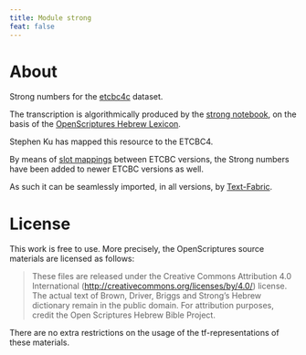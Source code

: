 ```yaml
---
title: Module strong
feat: false
---
```


# About

Strong numbers for the
[etcbc4c](/hebrew/etcbc4c/home)
dataset.

The transcription is algorithmically produced by the
[strong notebook](https://github.com/ETCBC/text-fabric/blob/master/Versions/strong.ipynb),
on the basis of the
[OpenScriptures Hebrew Lexicon](https://github.com/openscriptures/HebrewLexicon).

Stephen Ku has mapped this resource to the ETCBC4.

By means of
[slot mappings](https://github.com/ETCBC/text-fabric/blob/master/Versions/etcbc-versions.ipynb)
between ETCBC versions, the Strong numbers have been added to
newer ETCBC versions as well.

As such it can be seamlessly imported, in all versions, by
[Text-Fabric](/ETCBC/text-fabric).

# License

This work is free to use.
More precisely, the OpenScriptures source materials are licensed as follows:

> These files are released under the Creative Commons Attribution 4.0 International
(http://creativecommons.org/licenses/by/4.0/) license. The actual text
of Brown, Driver, Briggs and Strong’s Hebrew dictionary remain in the
public domain.  For attribution purposes, credit the Open Scriptures Hebrew
Bible Project. 

There are no extra restrictions on the usage of the tf-representations of these materials.
